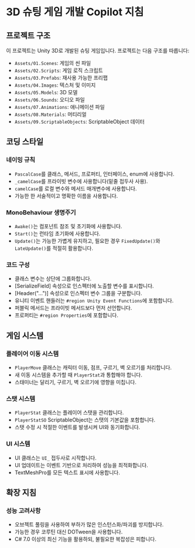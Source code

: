 # 3D 슈팅 게임 개발 Copilot 지침

## 프로젝트 구조

이 프로젝트는 Unity 3D로 개발된 슈팅 게임입니다. 프로젝트는 다음 구조를 따릅니다:

- `Assets/01.Scenes`: 게임의 씬 파일
- `Assets/02.Scripts`: 게임 로직 스크립트
- `Assets/03.Prefabs`: 재사용 가능한 프리팹
- `Assets/04.Images`: 텍스처 및 이미지
- `Assets/05.Models`: 3D 모델
- `Assets/06.Sounds`: 오디오 파일
- `Assets/07.Animations`: 애니메이션 파일
- `Assets/08.Materials`: 머티리얼
- `Assets/09.ScriptableObjects`: ScriptableObject 데이터

## 코딩 스타일

### 네이밍 규칙

- `PascalCase`를 클래스, 메서드, 프로퍼티, 인터페이스, enum에 사용합니다.
- `_camelCase`를 프라이빗 변수에 사용합니다(밑줄 접두사 사용).
- `camelCase`를 로컬 변수와 메서드 매개변수에 사용합니다.
- 가능한 한 서술적이고 명확한 이름을 사용합니다.

### MonoBehaviour 생명주기

- `Awake()`는 컴포넌트 참조 및 초기화에 사용합니다.
- `Start()`는 런타임 초기화에 사용합니다.
- `Update()`는 가능한 가볍게 유지하고, 필요한 경우 `FixedUpdate()`와 `LateUpdate()`를 적절히 활용합니다.

### 코드 구성

- 클래스 변수는 상단에 그룹화합니다.
- [SerializeField] 속성으로 인스펙터에 노출할 변수를 표시합니다.
- [Header("...")] 속성으로 인스펙터 변수 그룹을 구분합니다.
- 유니티 이벤트 핸들러는 `#region Unity Event Functions`에 포함합니다.
- 퍼블릭 메서드는 프라이빗 메서드보다 먼저 선언합니다.
- 프로퍼티는 `#region Properties`에 포함합니다.

## 게임 시스템

### 플레이어 이동 시스템

- `PlayerMove` 클래스는 캐릭터 이동, 점프, 구르기, 벽 오르기를 처리합니다.
- 새 이동 시스템을 추가할 때 `PlayerStat`과 통합해야 합니다.
- 스태미너는 달리기, 구르기, 벽 오르기에 영향을 미칩니다.

### 스탯 시스템

- `PlayerStat` 클래스는 플레이어 스탯을 관리합니다.
- `PlayerStatSO` ScriptableObject는 스탯의 기본값을 포함합니다.
- 스탯 수정 시 적절한 이벤트를 발생시켜 UI와 동기화합니다.

### UI 시스템

- UI 클래스는 `UI_` 접두사로 시작합니다.
- UI 업데이트는 이벤트 기반으로 처리하여 성능을 최적화합니다.
- TextMeshPro를 모든 텍스트 표시에 사용합니다.

## 확장 지침

### 성능 고려사항

- 오브젝트 풀링을 사용하여 부하가 많은 인스턴스화/파괴를 방지합니다.
- 가능한 경우 코루틴 대신 DOTween을 사용합니다.
- C# 7.0 이상의 최신 기능을 활용하되, 불필요한 복잡성은 피합니다.
